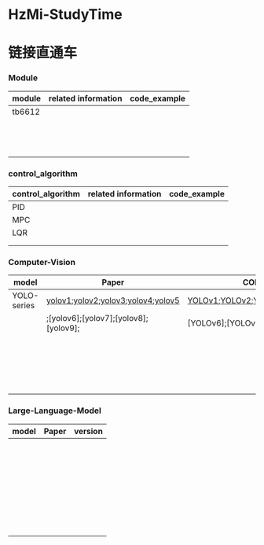 # HzMi-StudyTime
# 链接直通车

### Module

|module              |related information                                   |code_example                                                           |
|--------------------|------------------------------------------------------|-----------------------------------------------------------------------|
|tb6612              |                                                      |                                                                       |
|                    |                                                      |                                                                       |
|                    |                                                      |                                                                       |
|                    |                                                      |                                                                       |
|                    |                                                      |                                                                       |
|                    |                                                      |                                                                       |
|                    |                                                      |                                                                       |
|                    |                                                      |                                                                       |
|                    |                                                      |                                                                       |
|                    |                                                      |                                                                       |
|                    |                                                      |                                                                       |
|                    |                                                      |                                                                       |
|                    |                                                      |                                                                       |
|                    |                                                      |                                                                       |

### control_algorithm

|control_algorithm   |related information                                   |code_example                                                           |
|--------------------|------------------------------------------------------|-----------------------------------------------------------------------|
|PID                 |                                                      |                                                                       |
|MPC                 |                                                      |                                                                       |
|LQR                 |                                                      |                                                                       |
|                    |                                                      |                                                                       |
|                    |                                                      |                                                                       |


### Computer-Vision
|model               |Paper                                                                                                                                 |                   CODE_version                                        |
|--------------------|--------------------------------------------------------------------------------------------------------------------------------------|-----------------------------------------------------------------------|
|YOLO-series         |[yolov1](Paper/YOLOv1.pdf);[yolov2](Paper/YOLOv2.pdf);[yolov3](Paper/YOLOv3.pdf);[yolov4](Paper/YOLOv4.pdf);[yolov5](Paper/YOLOv5.pdf)|[YOLOv1]();[YOLOv2]();[YOLOv3]();[YOLOv4]();[YOLOv5]();                |           
|                    |;[yolov6];[yolov7];[yolov8];[yolov9];                                                                                                 |[YOLOv6];[YOLOv7];[YOLOv8];[YOLOv9];                                   |
|                    |                                                                                                                                      |                                                                       | 
|                    |                                                                                                                                      |                                                                       | 
|                    |                                                                                                                                      |                                                                       | 
|                    |                                                                                                                                      |                                                                       | 
|                    |                                                                                                                                      |                                                                       | 
|                    |                                                                                                                                      |                                                                       | 
|                    |                                                                                                                                      |                                                                       | 
|                    |                                                                                                                                      |                                                                       | 
|                    |                                                                                                                                      |                                                                       | 
|                    |                                                                                                                                      |                                                                       | 
|                    |                                                                                                                                      |                                                                       | 
|                    |                                                                                                                                      |                                                                       | 
|                    |                                                                                                                                      |                                                                       | 
|                    |                                                                                                                                      |                                                                       | 
|                    |                                                                                                                                      |                                                                       | 
|                    |                                                                                                                                      |                                                                       | 
|                    |                                                                                                                                      |                                                                       | 
|                    |                                                                                                                                      |                                                                       | 
|                    |                                                                                                                                      |                                                                       | 
|                    |                                                                                                                                      |                                                                       | 

### Large-Language-Model
|model               |Paper                                                 |                   version                                             |
|--------------------|------------------------------------------------------|-----------------------------------------------------------------------|
|                    |                                                      |                                                                       |
|                    |                                                      |                                                                       |
|                    |                                                      |                                                                       |
|                    |                                                      |                                                                       |
|                    |                                                      |                                                                       |
|                    |                                                      |                                                                       |
|                    |                                                      |                                                                       |
|                    |                                                      |                                                                       |
|                    |                                                      |                                                                       |
|                    |                                                      |                                                                       |
|                    |                                                      |                                                                       |
|                    |                                                      |                                                                       |
|                    |                                                      |                                                                       |
|                    |                                                      |                                                                       |
|                    |                                                      |                                                                       |
|                    |                                                      |                                                                       |
|                    |                                                      |                                                                       |
|                    |                                                      |                                                                       |
|                    |                                                      |                                                                       |
|                    |                                                      |                                                                       |
|                    |                                                      |                                                                       |
|                    |                                                      |                                                                       |
|                    |                                                      |                                                                       |
|                    |                                                      |                                                                       |
|                    |                                                      |                                                                       |
|                    |                                                      |                                                                       |
|                    |                                                      |                                                                       |
|                    |                                                      |                                                                       |
|                    |                                                      |                                                                       |
|                    |                                                      |                                                                       |
|                    |                                                      |                                                                       |
|                    |                                                      |                                                                       |
|                    |                                                      |                                                                       |
